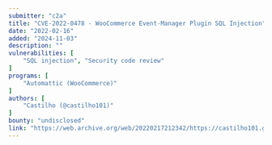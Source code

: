```yaml
---
submitter: "c2a"
title: "CVE-2022-0478 - WooCommerce Event-Manager Plugin SQL Injection"
date: "2022-02-16"
added: "2024-11-03"
description: ""
vulnerabilities: [
    "SQL injection", "Security code review"
]
programs: [
    "Automattic (WooCommerce)"
]
authors: [
    "Castilho (@castilho101)"
]
bounty: "undisclosed"
link: "https://web.archive.org/web/20220217212342/https://castilho101.github.io/posts/cve-2022-0478-woocommerce-event-manager-plugin-sql-injection/"
---
```




